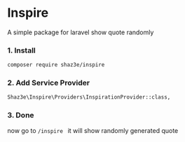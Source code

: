 # Inspire
A simple package for laravel show quote randomly

### 1. Install 
```bash
composer require shaz3e/inspire
```
### 2. Add Service Provider
```bash
Shaz3e\Inspire\Providers\InspirationProvider::class,
```
### 3. Done
now go to ```/inspire ``` it will show randomly generated quote
